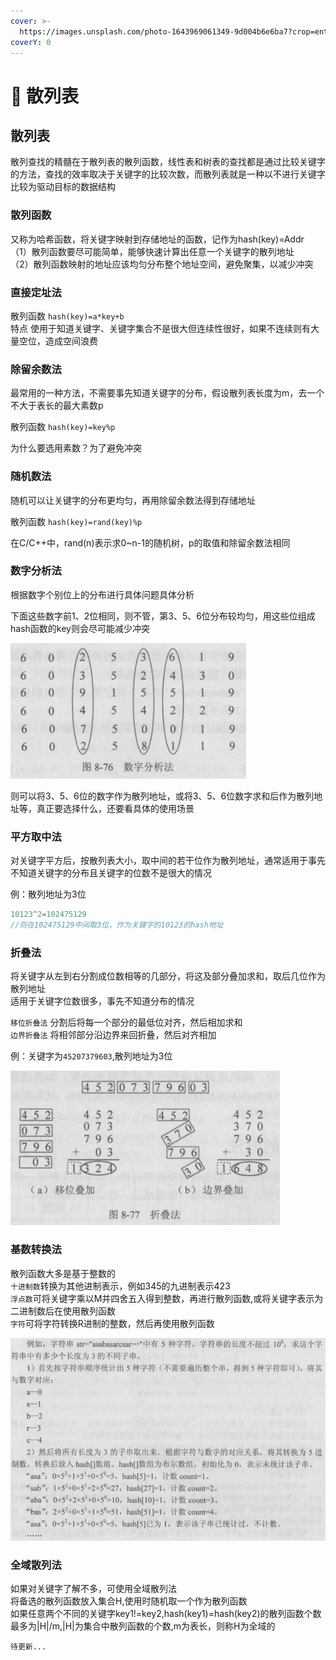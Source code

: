 ```yaml
---
cover: >-
  https://images.unsplash.com/photo-1643969061349-9d004b6e6ba7?crop=entropy&cs=tinysrgb&fm=jpg&ixid=MnwxOTcwMjR8MHwxfHJhbmRvbXx8fHx8fHx8fDE2NTQ0NDQxOTY&ixlib=rb-1.2.1&q=80
coverY: 0
---
```


# 🥳 散列表

## 散列表

散列查找的精髓在于散列表的散列函数，线性表和树表的查找都是通过比较关键字的方法，查找的效率取决于关键字的比较次数，而散列表就是一种以不进行关键字比较为驱动目标的数据结构

### 散列函数

又称为哈希函数，将关键字映射到存储地址的函数，记作为hash(key)=Addr\
（1）散列函数要尽可能简单，能够快速计算出任意一个关键字的散列地址\
（2）散列函数映射的地址应该均匀分布整个地址空间，避免聚集，以减少冲突

### 直接定址法

散列函数 `hash(key)=a*key+b`\
特点 使用于知道关键字、关键字集合不是很大但连续性很好，如果不连续则有大量空位，造成空间浪费

### 除留余数法

最常用的一种方法，不需要事先知道关键字的分布，假设散列表长度为m，去一个不大于表长的最大素数p

散列函数 `hash(key)=key%p`

为什么要选用素数？为了避免冲突

### 随机数法

随机可以让关键字的分布更均匀，再用除留余数法得到存储地址

散列函数 `hash(key)=rand(key)%p`

在C/C++中，rand(n)表示求0\~n-1的随机树，p的取值和除留余数法相同

### 数字分析法

根据数字个别位上的分布进行具体问题具体分析

下面这些数字前1、2位相同，则不管，第3、5、6位分布较均匀，用这些位组成hash函数的key则会尽可能减少冲突

![数字分析法](<../../../.gitbook/assets/屏幕截图 2022-06-05 230923.jpg>)

则可以将3、5、6位的数字作为散列地址，或将3、5、6位数字求和后作为散列地址等，真正要选择什么，还要看具体的使用场景

### 平方取中法

对关键字平方后，按散列表大小，取中间的若干位作为散列地址，通常适用于事先不知道关键字的分布且关键字的位数不是很大的情况

例：散列地址为3位

```cpp
10123^2=102475129
//则在102475129中间取3位，作为关键字的10123的hash地址
```

### 折叠法

将关键字从左到右分割成位数相等的几部分，将这及部分叠加求和，取后几位作为散列地址\
适用于关键字位数很多，事先不知道分布的情况

`移位折叠法` 分割后将每一个部分的最低位对齐，然后相加求和\
`边界折叠法` 将相邻部分沿边界来回折叠，然后对齐相加

例：关键字为`45207379603`,散列地址为3位

![折叠法](<../../../.gitbook/assets/屏幕截图 2022-06-05 232008.jpg>)

### 基数转换法

散列函数大多是基于整数的\
`十进制数`转换为其他进制表示，例如345的九进制表示423\
`浮点数`可将关键字乘以M并四舍五入得到整数，再进行散列函数,或将关键字表示为二进制数后在使用散列函数\
`字符`可将字符转换R进制的整数，然后再使用散列函数

![基数转换法应用举例](<../../../.gitbook/assets/屏幕截图 2022-06-05 232851.jpg>)

### 全域散列法

如果对关键字了解不多，可使用全域散列法\
将备选的散列函数放入集合H,使用时随机取一个作为散列函数\
如果任意两个不同的关键字key1!=key2,hash(key1)=hash(key2)的散列函数个数最多为|H|/m,|H|为集合中散列函数的个数,m为表长，则称H为全域的

`待更新...`
